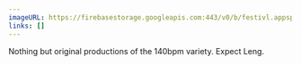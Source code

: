```yaml
---
imageURL: https://firebasestorage.googleapis.com:443/v0/b/festivl.appspot.com/o/userContent%2FD937E29C-A3AB-49BC-8AF3-60E9F2B3E249.png?alt=media&token=7ada2dce-444a-40f4-900e-80fec62d9d1d
links: []
---
```

Nothing but original productions of the 140bpm variety.  Expect Leng.